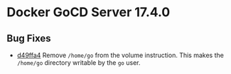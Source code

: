 # Docker GoCD Server 17.4.0

## Bug Fixes

* [d49ffa4](https://github.com/gocd/docker-gocd-server/commit/d49ffa4) Remove `/home/go` from the volume instruction. This makes the `/home/go` directory writable by the `go` user.
